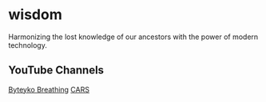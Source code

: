 # wisdom

Harmonizing the lost knowledge of our ancestors with the power of modern technology. 


## YouTube Channels

[Byteyko Breathing](https://www.youtube.com/watch?v=tKaUEVnducI&t=310s)
[CARS](https://www.youtube.com/watch?v=LGUhVelktk4)
